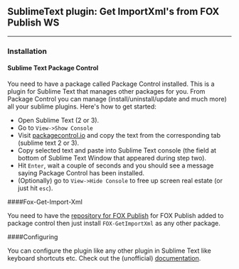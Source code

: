 ## SublimeText plugin: Get ImportXml's from FOX Publish WS
-----------------------------------------

### Installation

#### Sublime Text Package Control

You need to have a package called Package Control installed. This is a plugin for Sublime Text that manages other packages for you. From Package Control you can manage (install/uninstall/update and much more) all your sublime plugins. Here's how to get started:
* Open Sublime Text (2 or 3).
* Go to `View->Show Console`
* Visit [packagecontrol.io][] and copy the text from the corresponding tab (sublime text 2 or 3).
* Copy selected text and paste into Sublime Text console (the field at bottom of Sublime Text Window that appeared during step two).
* Hit `Enter`, wait a couple of seconds and you should see a message saying Package Control has been installed.
* (Optionally) go to `View->Hide Console` to free up screen real estate (or just hit `esc`).

####Fox-Get-Import-Xml

You need to have the [repository for FOX Publish][] for FOX Publish added to package control then just install `FOX-GetImportXml` as any other package.

####Configuring

You can configure the plugin like any other plugin in Sublime Text like keyboard shortcuts etc. Check out the (unofficial) [documentation][].

[packagecontrol.io]: http://packagecontrol.io/installation/
[repository for FOX Publish]: https://github.com/helgeFox/FOX-sublime-repo
[documentation]: http://docs.sublimetext.info/en/latest/intro.html
